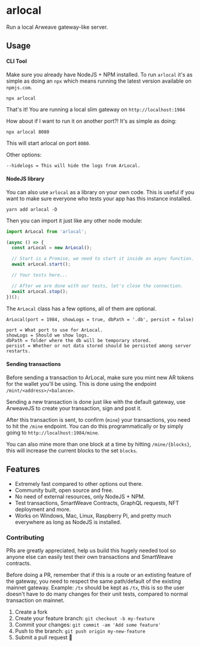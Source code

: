 # arlocal
Run a local Arweave gateway-like server.

## Usage
#### CLI Tool
Make sure you already have NodeJS + NPM installed.
To run `arlocal` it's as simple as doing an `npx` which means running the latest version available on `npmjs.com`.
```
npx arlocal
```
That's it! You are running a local slim gateway on `http://localhost:1984`

How about if I want to run it on another port?! 
It's as simple as doing:
```
npx arlocal 8080
```
This will start arlocal on port `8080`.

Other options:
```
--hidelogs = This will hide the logs from ArLocal.
```

#### NodeJS library
You can also use `arlocal` as a library on your own code. This is useful if you want to make sure everyone who tests your app has this instance installed.

```
yarn add arlocal -D
```

Then you can import it just like any other node module:
```ts
import ArLocal from 'arlocal';

(async () => {
  const arLocal = new ArLocal();

  // Start is a Promise, we need to start it inside an async function.
  await arLocal.start();

  // Your tests here...

  // After we are done with our tests, let's close the connection.
  await arLocal.stop();
})();
```

The `ArLocal` class has a few options, all of them are optional.
```
ArLocal(port = 1984, showLogs = true, dbPath = '.db', persist = false)

port = What port to use for ArLocal.
showLogs = Should we show logs.
dbPath = folder where the db will be temporary stored.
persist = Whether or not data stored should be persisted among server restarts.
```

#### Sending transactions
Before sending a transaction to ArLocal, make sure you mint new AR tokens for the wallet you'll be using. This is done using the endpoint `/mint/<address>/<balance>`.

Sending a new transaction is done just like with the default gateway, use ArweaveJS to create your transaction, sign and post it.

After this transaction is sent, to confirm (`mine`) your transactions, you need to hit the `/mine` endpoint. You can do this programmatically or by simply going to `http://localhost:1984/mine`.

You can also mine more than one block at a time by hitting `/mine/{blocks}`, this will increase the current blocks to the set `blocks`.

## Features
- Extremely fast compared to other options out there.
- Community built, open source and free.
- No need of external resources, only NodeJS + NPM.
- Test transactions, SmartWeave Contracts, GraphQL requests, NFT deployment and more.
- Works on Windows, Mac, Linux, Raspberry Pi, and pretty much everywhere as long as NodeJS is installed.

### Contributing
PRs are greatly appreciated, help us build this hugely needed tool so anyone else can easily test their own transactions and SmartWeave contracts.

Before doing a PR, remember that if this is a route or an extisting feature of the gateway, you need to respect the same path/default of the existing mainnet gateway. Example: `/tx` should be kept as `/tx`, this is so the user doesn't have to do many changes for their unit tests, compared to normal transaction on mainnet.

1.  Create a fork
2.  Create your feature branch: `git checkout -b my-feature`
3.  Commit your changes: `git commit -am 'Add some feature'`
4.  Push to the branch: `git push origin my-new-feature`
5.  Submit a pull request 🚀
